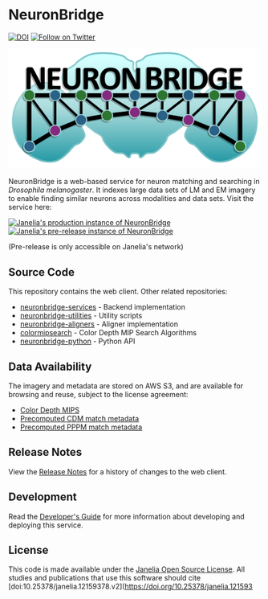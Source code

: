 # NeuronBridge

[![DOI](https://zenodo.org/badge/257408159.svg)](https://zenodo.org/badge/latestdoi/257408159)
[![Follow on Twitter](http://img.shields.io/badge/twitter-%40NeuronBridge-1DA1F2?labelColor=000000&logo=twitter)](https://twitter.com/NeuronBridge)

<p align="center">
  <img src="assets/neuronbridge_logo_light.png" alt="NeuronBridge logo"/>
</p>

NeuronBridge is a web-based service for neuron matching and searching in _Drosophila melanogaster_. It indexes large data sets of LM and EM imagery to enable finding similar neurons across modalities and data sets. Visit the service here:

[![Janelia's production instance of NeuronBridge](https://img.shields.io/static/v1?style=for-the-badge&logo=&label=&message=View%20Production%20Site&color=008B94)](https://neuronbridge.janelia.org/)
[![Janelia's pre-release instance of NeuronBridge](https://img.shields.io/static/v1?style=for-the-badge&logo=&label=&message=View%20Pre-release%20Site&color=84297E)](https://neuronbridge-pre.janelia.org/)

(Pre-release is only accessible on Janelia's network)

## Source Code

This repository contains the web client. Other related repositories:

* [neuronbridge-services](https://github.com/JaneliaSciComp/neuronbridge-services) - Backend implementation
* [neuronbridge-utilities](https://github.com/JaneliaSciComp/neuronbridge-utilities) - Utility scripts
* [neuronbridge-aligners](https://github.com/JaneliaSciComp/neuronbridge-aligners) - Aligner implementation
* [colormipsearch](https://github.com/JaneliaSciComp/colormipsearch) - Color Depth MIP Search Algorithms
* [neuronbridge-python](https://github.com/JaneliaSciComp/neuronbridge-python) - Python API

## Data Availability

The imagery and metadata are stored on AWS S3, and are available for browsing and reuse, subject to the license agreement:

* [Color Depth MIPS](https://open.quiltdata.com/b/janelia-flylight-color-depth)
* [Precomputed CDM match metadata](https://open.quiltdata.com/b/janelia-neuronbridge-data-prod)
* [Precomputed PPPM match metadata](https://open.quiltdata.com/b/janelia-ppp-match-prod)

## Release Notes

View the [Release Notes](public/RELEASENOTES.md) for a history of changes to the web client.

## Development

Read the [Developer's Guide](docs/Development.md) for more information about developing and deploying this service.

## License

This code is made available under the [Janelia Open Source License](LICENSE.md). All studies and publications that use this software should cite [doi:10.25378/janelia.12159378.v2](<https://doi.org/10.25378/janelia.121593>
